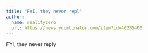 ```yaml
---
title: "FYI, they never repl"
author:
  name: realityzero
  url: https://news.ycombinator.com/item?id=40235460
---
```

FYI, they never reply
